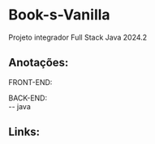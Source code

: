 # Book-s-Vanilla
Projeto integrador Full Stack Java 2024.2

##  Anotações:
 FRONT-END:


 BACK-END: <br/>
 -- java
 
 
## Links:

